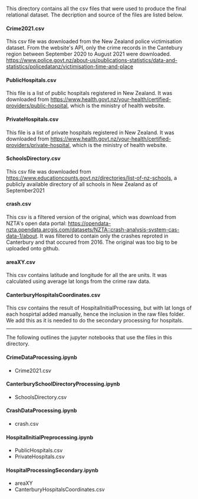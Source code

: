 This directory contains all the csv files that were used to produce the final relational dataset. The decription and source of the files are listed below.

#### Crime2021.csv 
This csv file was downloaded from the New Zealand police victimisation dataset. From the website's API, only the crime records in the Cantebury region between 
September 2020 to August 2021 were downloaded. 
https://www.police.govt.nz/about-us/publications-statistics/data-and-statistics/policedatanz/victimisation-time-and-place

#### PublicHospitals.csv
This file is a list of public hospitals registered in New Zealand. It was downloaded from https://www.health.govt.nz/your-health/certified-providers/public-hospital, which is the ministry of health website. 

#### PrivateHospitals.csv
This file is a list of private hospitals registered in New Zealand. It was downloaded from https://www.health.govt.nz/your-health/certified-providers/private-hospital, which is the ministry of health website. 

#### SchoolsDirectory.csv 
This csv file was downloaded from https://www.educationcounts.govt.nz/directories/list-of-nz-schools, a publicly available directory of all schools in New Zealand as of September2021

#### crash.csv
This csv is a filtered version of the original, which was download from NZTA's open data portal: https://opendata-nzta.opendata.arcgis.com/datasets/NZTA::crash-analysis-system-cas-data-1/about. It was filtered to contain only the crashes reproted in Canterbury and that occured from 2016. The original was too big to be uploaded onto github.

#### areaXY.csv
This csv contains latitude and longitude for all the are units. It was calculated using average lat longs from the crime raw data.

#### CanterburyHospitalsCoordinates.csv
This csv contains the result of HospitalInitialProcessing, but with lat longs of each hospirtal added manually, hence the inclusion in the raw files folder. We add this as it is needed to do the secondary processing for hospitals.


--------------------------------------------------------------------------------------------------------------------------------------------------------------
The following outlines the jupyter notebooks that use the files in this directory.

#### CrimeDataProcessing.ipynb 
- Crime2021.csv

#### CanterburySchoolDirectoryProcessing.ipynb
- SchoolsDirectory.csv

#### CrashDataProcessing.ipynb
- crash.csv

#### HospitalInitialPreprocessing.ipynb
- PublicHospitals.csv
- PrivateHospitals.csv

#### HospitalProcessingSecondary.ipynb
- areaXY
- CanterburyHospitalsCoordinates.csv
